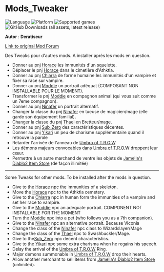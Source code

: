 # Mods_Tweaker

![Language](https://img.shields.io/static/v1?label=language&message=english%20%7C%20french%20%7C%20&color=informational)
![Platform](https://img.shields.io/static/v1?label=platform&message=windows%20%7C%20macOS%20%7C%20&color=informational)
![Supported games](https://img.shields.io/static/v1?label=supported%20games&message=BG2%20%7C%20BGT%20%7C%20BG2EE%20%7C%20EET%20%7C&color=dodgerblue)
![GitHub Downloads (all assets, latest release)](https://img.shields.io/github/downloads/Deratiseur/Mod_Tweaker/total)

**Autor** : **Deratiseur**

[Link to original Mod Forum](https://www.baldursgateworld.fr/viewtopic.php?t=34693)

Des Tweaks pour d'autres mods. A installer après les mods en question.
- Donner au pnj <a href=https://github.com/Plutonium-X/1D_NPC_Horace>Horace</a> les immunités d'un squelette.
- Déplacer le pnj <a href=https://github.com/Plutonium-X/1D_NPC_Horace>Horace</a> dans le cimetière d'Athktla.
- Donner au pnj <a href=https://github.com/Plutonium-X/1D_NPC_Chiara>Chiarra</a> de forme humaine les immunités d'un vampire et fixer sa race sur vampire.
- Donner au pnj <a href=https://github.com/Plutonium-X/1D_NPC_Moddie>Moddie</a> un portrait adéquat (COMPOSANT NON INSTALLABLE POUR LE MOMENT).
- Transformer le pnj <a href=https://github.com/Plutonium-X/1D_NPC_Moddie>Moddie</a> en compagnon animal (qui vous suit comme un 7eme compagnon).
- Donner au pnj <a href=https://github.com/Plutonium-X/1D_NPC_Ninafer>Ninafer</a> un portrait alternatif.
- Changer la classe du pnj <a href=https://github.com/Plutonium-X/1D_NPC_Ninafer>Ninafer</a> en tueuse de magicien/mage (elle garde son équipement familial).
- Changer la classe du pnj <a href=https://github.com/Plutonium-X/1D_NPC_Thael>Thael</a> en Bretteur/mage.
- Donner au pnj <a href=https://github.com/Endarire/BG2-Sub-Zero-Companion>Sub_Zero</a> des caractéristiques décentes.
- Donner au pnj <a href=https://github.com/Plutonium-X/1D_NPC_Yikari>Yikari</a> un peu de charisme supplémentaire quand il retrouve la parole
- Retarder l'arrivée de l'anneau de <a href=https://github.com/Plutonium-X/FIGHT_Umbra_Of_T.R.O.W>Umbra of T.R.O.W</a>.
- Les démons majeurs convocables dans <a href=https://github.com/Plutonium-X/FIGHT_Umbra_Of_T.R.O.W>Umbra of T.R.O.W</a> droppent leur cœur.
- Permettre à un autre marchand de ventre les objets de <a href=https://github.com/shohysie/BG2MODS>Jamella's Diablo2 Item Store</a> (de façon illimitée)

- --------------------------------

Some Tweaks for other mods. To be installed after the mods in question.
- Give to the <a href=https://github.com/Plutonium-X/1D_NPC_Horace>Horace</a> npc the immunities of a skeleton.
- Move the <a href=https://github.com/Plutonium-X/1D_NPC_Horace>Horace</a> npc to the Athktla cemetery.
- Give to the <a href=https://github.com/Plutonium-X/1D_NPC_Chiara>Chiarra</a> npc in human form the immunities of a vampire and set her race to vampire.
- Give to the <a href=https://github.com/Plutonium-X/1D_NPC_Moddie>Moddie</a> npc an adequate portrait. COMPONENT NOT INSTALLABLE FOR THE MOMENT
- Turn the <a href=https://github.com/Plutonium-X/1D_NPC_Moddie>Moddie</a> npc into a pet (who follows you as a 7th companion).
- Give to the <a href=https://github.com/Plutonium-X/1D_NPC_Ninafer>Ninafer</a> npc an alternative portrait. Because Viconia
- Change the class of the <a href=https://github.com/Plutonium-X/1D_NPC_Ninafer>Ninafer</a> npc class to Wizardslayer/Mage
- Change the class of the <a href=https://github.com/Plutonium-X/1D_NPC_Thael>Thael</a> npc to Swashbuckler/Mage.
- Give to the<a href=https://github.com/Endarire/BG2-Sub-Zero-Companion>Sub_Zero</a> npc decent characteristics.
- Give to the <a href=https://github.com/Plutonium-X/1D_NPC_Yikari>Yikari</a> npc some extra charisma when he regains his speech.
- Delay the arrival of the  <a href=https://github.com/Plutonium-X/FIGHT_Umbra_Of_T.R.O.W>Umbra of T.R.O.W</a> Ring.
- Major demons summonable in  <a href=https://github.com/Plutonium-X/FIGHT_Umbra_Of_T.R.O.W>Umbra of T.R.O.W</a> drop their hearts.
- Allow another merchant to sell items from <a href=https://github.com/shohysie/BG2MODS>Jamella's Diablo2 Item Store</a> (unlimited).


